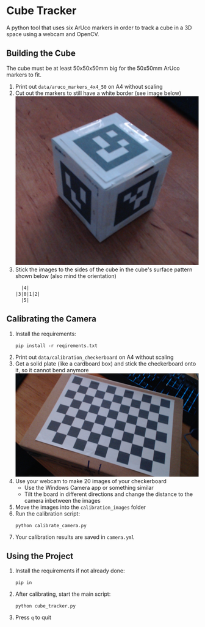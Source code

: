 # Cube Tracker

A python tool that uses six ArUco markers in order to track a cube in a 3D space using a webcam and OpenCV.

## Building the Cube

The cube must be at least 50x50x50mm big for the 50x50mm ArUco markers to fit.

1) Print out `data/aruco_markers_4x4_50` on A4 without scaling
2) Cut out the markers to still have a white border (see image below)
   ![Finished cube](readme_images/finished_cube.jpg)
3) Stick the images to the sides of the cube in the cube's surface pattern shown below (also mind the orientation)
   ```
     |4|
   |3|0|1|2|
     |5|
   ```

## Calibrating the Camera

1) Install the requirements:
   ```shell
   pip install -r reqirements.txt
   ```
2) Print out `data/calibration_checkerboard` on A4 without scaling
3) Get a solid plate (like a cardboard box) and stick the checkerboard onto it, so it cannot bend anymore
   ![Finished cube](readme_images/checkerboard.jpg)
4) Use your webcam to make 20 images of your checkerboard
    - Use the Windows Camera app or something similar
    - Tilt the board in different directions and change the distance to the camera inbetween the images
5) Move the images into the `calibration_images` folder
6) Run the calibration script:
   ```shell
   python calibrate_camera.py
   ```
7) Your calibration results are saved in `camera.yml`

## Using the Project

1) Install the requirements if not already done:
   ```shell
   pip in
2) After calibrating, start the main script:
   ```shell
   python cube_tracker.py
   ```
3) Press `q` to quit
